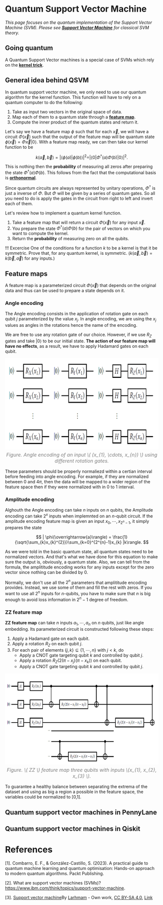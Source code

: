 # Quantum Support Vector Machine
*This page focuses on the quantum implementation of the Support Vector Machine (SVM). Please see [**Support Vector Machine**](../../ClscOptML/CML/SVM.md) for classical SVM theory.*

## Going quantum
A Quantum Support Vector machines is a special case of SVMs which rely on the [**kernel trick**](../../ClscOptML/CML/SVM.md#kernel).

## General idea behind QSVM

In quantum support vector machine, we only need to use our quantum algorithm for the kernel function. This function will have to rely on a quantum computer to do the following:

1.  Take as input two vectors in the original space of data.
2.  Map each of them to a quantum state through a [**feature map**](../../ClscOptML/CML/SVM.md#kernel).
3.  Compute the inner product of the quantum states and return it.

Let's say we have a feature map $\phi$ such that for each $\overrightarrow{x}$, we will have a circuit $\Phi(\overrightarrow{x})$ such that the output of the feature map will be quantum state $\phi(\overrightarrow{x}) = \Phi{\overrightarrow{x}}|0\rangle$. With a feature map ready, we can then take our kernel function to be

$$
k(\overrightarrow{a},\overrightarrow{b}) = |\langle\phi(a)|\phi(b)\rangle|^{2} = |\langle 0|\Phi^{\dagger}(a)\Phi(b)|0\rangle|^{2}.
$$

This is nothing then the **probability** of measuring all zeros after preparing the state $\Phi^{\dagger}(a)\Phi(b)$. This follows from the fact that the computational basis is [**orthonormal**](../../Math_Fundamentals/matrices.md#orthonormal-basis).

Since quantum circuits are always represented by unitary operations, $\Phi^{\dagger}$ is just a inverse of $\Phi$. But $\Phi$ will be given by a series of quantum gates. So all you need to do is apply the gates in the circuit from right to left and invert each of them.

Let's review how to implement a quantum kernel function.

1. Take a feature map that will return a circuit $\Phi(\overrightarrow{x})$ for any input $\overrightarrow{x}$.
2. You prepare the state $\Phi^{\dagger}(a)\Phi(b)$ for the pair of vectors on which you want to compute the kernel.
3. Return the **probability** of measuring zero on all the qubits.

!!! Excercise 
    One of the conditions for a function $k$ to be a kernel is that it be symmetric. Prove that, for any quantum kernel, is symmetric. ($k(\overrightarrow{a},\overrightarrow{b}) = k(\overrightarrow{b},\overrightarrow{a})$ for any inputs.)

## Feature maps
A feature map is a parameterized circuit $\Phi(\overrightarrow{x})$ that depends on the original data and thus can be used to prepare a state depends on it.

### Angle encoding
The Angle encoding consists in the application of rotation gate on each qubit $j$ parameterized by the value $x_{j}$. In angle encoding, we are using the $x_{j}$ values as angles in the rotations hence the name of the encoding.

We are free to use any rotation gate of our choice. However, if we use $R_{Z}$ gates and take $|0\rangle$ to be our initial state. **The action of our feature map will have no effects**, as a result, we have to apply Hadamard gates on each qubit.

<div style="text-align: center;">
    <img src="../../images_QML/QSVM_5_angle_encoding.png" alt="QSVM_5_angle_encoding" style="width: 800px; height: 300px;">
    <p style="font-size: 16px; font-style: italic; color: gray; margin-top: 5px;">
        Figure. Angle encoding of an input \( (x_{1}, \cdots, x_{n}) \) using different rotation gates.
    </p>
</div>

These parameters should be properly normaliezd within a certian interval before feeding into angle encoding. For example, if they are normalized between $0$ and $4\pi$, then the data will be mapped to a wider region of the feature space then if they were normalized with in $0$ to $1$ interval.

### Amplitude encoding

Alghouth the Angle encoding can take $n$ inputs on $n$ qubits, the Amplitude encoding can take $2^{x}$ inputs when implemnted on an $n$-qubit circuit. If the amplitude encoding feature map is given an input $x_{0}, \cdots, x_{2^{n}-1}$, it simply prepares the state

$$
| \phi(\overrightarrow{a}\rangle) = \frac{1}{\sqrt{\sum_{k}x_{k}^{2}}}\sum_{k=0}^{2^{n}-1}x_{k} |k\rangle.
$$

As we were told in the basic quantum state, all quantum states need to be normalized vectors. And that's what we have done for this equation to make sure the output is, obviously, a quantum state. Also, we can tell from the formula, the amplititude encoding works for any inputs except for the zero vector since nothing can be divided by $0$.

Normally, we don't use all the $2^{n}$ parameters that amplititude encoding provides. Instead, we use some of them and fill the rest with zeros. If you want to use all $2^{n}$ inputs for $n$-qubits, you have to make sure that $n$ is big enough to avoid loss information in $2^{n}-1$ degree of freedom.

### ZZ feature map

**ZZ feature map** can take $n$ inputs $a_{1}, \cdots, a_{n}$ on $n$ qubits, just like angle embedding. Its parameterized circuit is constructed following these steps:

1.  Apply a Hadamard gate on each qubit.
2.  Apply a rotation $R_{Z}$ on each qubit $j$.
3.  For each pair of elements $\{j,k\}\subseteq\{1,\cdots,n\}$ with $j < k$, do
    -   Apply a CNOT gate targeting qubit $k$ and controlled by qubit $j$. 
    -   Apply a rotation $R_{Z} (2(\pi - x_{j})(\pi - x_{k}))$ on each qubit.
    -   Apply a CNOT gate targeting qubit $k$ and controlled by qubit $j$. 

<div style="text-align: center;">
    <img src="../../images_QML/QSVM_6_ZZ_feature.png" alt="QSVM_6_ZZ_feature" style="width: 800px; height: 300px;">
    <p style="font-size: 16px; font-style: italic; color: gray; margin-top: 5px;">
        Figure. \( ZZ \) feature map three qubits with inputs \(x_{1}, x_{2}, x_{3} \).
    </p>
</div>

To guarantee a healthy balance between separating the extrema of the dataset and using as big a region a possible in the feature space, the variables could be normalized to [0,1].

## Quantum support vector machines in PennyLane
    
## Quantum support vector machines in Qiskit

# References
[1]. Combarro, E. F., & González-Castillo, S. (2023). A practical guide to quantum machine learning and quantum optimisation: Hands-on approach to modern quantum algorithms. Packt Publishing.

[2]. What are support vector machines (SVMs)? https://www.ibm.com/think/topics/support-vector-machine.

[3]. [Support vector machine](https://en.wikipedia.org/wiki/Support_vector_machine)By <a href="//commons.wikimedia.org/w/index.php?title=User:Larhmam&amp;action=edit&amp;redlink=1" class="new" title="User:Larhmam (page does not exist)">Larhmam</a> - <span class="int-own-work" lang="en">Own work</span>, <a href="https://creativecommons.org/licenses/by-sa/4.0" title="Creative Commons Attribution-Share Alike 4.0">CC BY-SA 4.0</a>, <a href="https://commons.wikimedia.org/w/index.php?curid=73710028">Link</a>